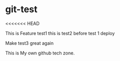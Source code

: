 # git-test

<<<<<<< HEAD

This is Feature test1
this is test2 before test 1 deploy

Make test3 great again

This is My own github tech zone.
